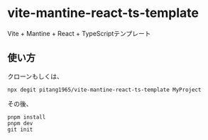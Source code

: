 # vite-mantine-react-ts-template
Vite + Mantine + React + TypeScriptテンプレート

## 使い方
クローンもしくは、
```
npx degit pitang1965/vite-mantine-react-ts-template MyProject
```

その後、
```
pnpm install
pnpm dev
git init
```
